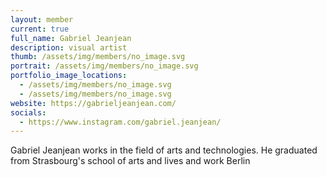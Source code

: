 ```yaml
---
layout: member
current: true
full_name: Gabriel Jeanjean
description: visual artist
thumb: /assets/img/members/no_image.svg
portrait: /assets/img/members/no_image.svg
portfolio_image_locations:
  - /assets/img/members/no_image.svg
  - /assets/img/members/no_image.svg
website: https://gabrieljeanjean.com/
socials:
  - https://www.instagram.com/gabriel.jeanjean/
---
```

Gabriel Jeanjean works in the field of arts and technologies.
He graduated from Strasbourg's school of arts and lives and work Berlin
